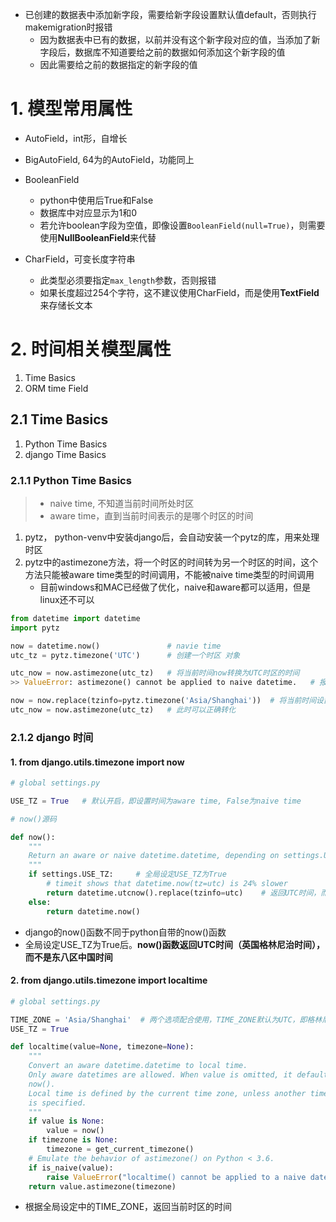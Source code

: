 
- 已创建的数据表中添加新字段，需要给新字段设置默认值default，否则执行makemigration时报错
  - 因为数据表中已有的数据，以前并没有这个新字段对应的值，当添加了新字段后，数据库不知道要给之前的数据如何添加这个新字段的值
  - 因此需要给之前的数据指定的新字段的值
  

# 1. 模型常用属性
- AutoField，int形，自增长
- BigAutoField, 64为的AutoField，功能同上
- BooleanField
  - python中使用后True和False
  - 数据库中对应显示为1和0
  - 若允许boolean字段为空值，即像设置`BooleanField(null=True)`，则需要使用**NullBooleanField**来代替
  
- CharField，可变长度字符串
  - 此类型必须要指定`max_length`参数，否则报错
  - 如果长度超过254个字符，这不建议使用CharField，而是使用**TextField**来存储长文本

# 2. 时间相关模型属性
1. Time Basics
2. ORM time Field


## 2.1 Time Basics
1. Python Time Basics
2. django Time Basics

### 2.1.1 Python Time Basics
> - naive time, 不知道当前时间所处时区
> - aware time，直到当前时间表示的是哪个时区的时间

1. pytz， python-venv中安装django后，会自动安装一个pytz的库，用来处理时区
2. pytz中的astimezone方法，将一个时区的时间转为另一个时区的时间，这个方法只能被aware time类型的时间调用，不能被naive time类型的时间调用
    - 目前windows和MAC已经做了优化，naive和aware都可以适用，但是linux还不可以

```python
from datetime import datetime
import pytz

now = datetime.now()               # navie time
utc_tz = pytz.timezone('UTC')      # 创建一个时区 对象

utc_now = now.astimezone(utc_tz)   # 将当前时间now转换为UTC时区的时间
>> ValueError: astimezone() cannot be applied to naive datetime.   # 报错

now = now.replace(tzinfo=pytz.timezone('Asia/Shanghai'))  # 将当前时间设置时区为中国上海，aware time
utc_now = now.astimezone(utc_tz)   # 此时可以正确转化
```



### 2.1.2 django 时间
#### 1. from django.utils.timezone import now
```python
# global settings.py

USE_TZ = True   # 默认开启，即设置时间为aware time, False为naive time
```

```python
# now()源码

def now():
    """
    Return an aware or naive datetime.datetime, depending on settings.USE_TZ.
    """
    if settings.USE_TZ:     # 全局设定USE_TZ为True
        # timeit shows that datetime.now(tz=utc) is 24% slower
        return datetime.utcnow().replace(tzinfo=utc)    # 返回UTC时间，而不是东八区中国的时间
    else:
        return datetime.now()
```
- django的now()函数不同于python自带的now()函数
- 全局设定USE_TZ为True后。**now()函数返回UTC时间（英国格林尼治时间），而不是东八区中国时间**

#### 2. from django.utils.timezone import localtime

```python
# global settings.py

TIME_ZONE = 'Asia/Shanghai'  # 两个选项配合使用，TIME_ZONE默认为UTC，即格林尼治时间
USE_TZ = True 
```
```python
def localtime(value=None, timezone=None):
    """
    Convert an aware datetime.datetime to local time.
    Only aware datetimes are allowed. When value is omitted, it defaults to
    now().
    Local time is defined by the current time zone, unless another time zone
    is specified.
    """
    if value is None:
        value = now()
    if timezone is None:
        timezone = get_current_timezone()
    # Emulate the behavior of astimezone() on Python < 3.6.
    if is_naive(value):
        raise ValueError("localtime() cannot be applied to a naive datetime")
    return value.astimezone(timezone)
```
- 根据全局设定中的TIME_ZONE，返回当前时区的时间












